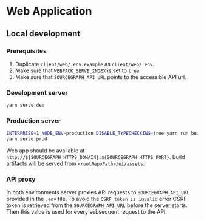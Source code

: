 # Web Application

## Local development

### Prerequisites

1. Duplicate `client/web/.env.example` as `client/web/.env`.
2. Make sure that `WEBPACK_SERVE_INDEX` is set to `true`.
3. Make sure that `SOURCEGRAPH_API_URL` points to the accessible API url.

### Development server

```sh
yarn serve:dev
```

### Production server

```sh
ENTERPRISE=1 NODE_ENV=production DISABLE_TYPECHECKING=true yarn run build
yarn serve:prod
```

Web app should be available at `http://${SOURCEGRAPH_HTTPS_DOMAIN}:${SOURCEGRAPH_HTTPS_PORT}`.
Build artifacts will be served from `<rootRepoPath>/ui/assets`.

### API proxy

In both environments server proxies API requests to `SOURCEGRAPH_API_URL` provided in the `.env` file.
To avoid the `CSRF token is invalid` error CSRF token is retrieved from the `SOURCEGRAPH_API_URL` before the server starts.
Then this value is used for every subsequent request to the API.

